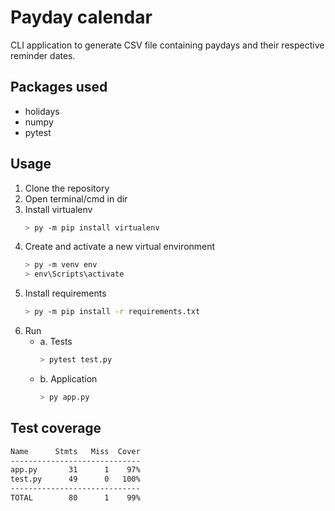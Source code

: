 # Payday calendar
CLI application to generate CSV file containing paydays and their respective reminder dates.

## Packages used
* holidays
* numpy
* pytest
    
## Usage
1. Clone the repository
2. Open terminal/cmd in dir
3. Install virtualenv
    ~~~sh
    > py -m pip install virtualenv
    ~~~
4. Create and activate a new virtual environment
    ~~~sh
    > py -m venv env
    > env\Scripts\activate
    ~~~
5. Install requirements
    ~~~sh
    > py -m pip install -r requirements.txt
    ~~~
6. Run
    * a. Tests
        ~~~sh
        > pytest test.py
        ~~~
    * b. Application
        ~~~sh
        > py app.py
        ~~~

## Test coverage
~~~sh
Name      Stmts   Miss  Cover
-----------------------------
app.py       31      1    97%
test.py      49      0   100%
-----------------------------
TOTAL        80      1    99%
~~~